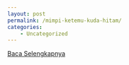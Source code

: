 ```yaml
---
layout: post
permalink: /mimpi-ketemu-kuda-hitam/
categories:
    - Uncategorized
---
```


[Baca Selengkapnya](/08)
